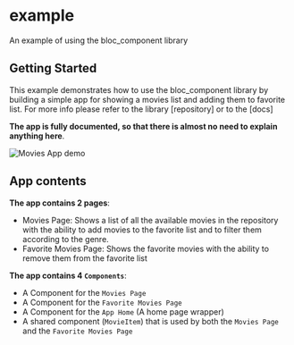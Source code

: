 # example

An example of using the bloc_component library

## Getting Started

This example demonstrates how to use the bloc_component library by building a simple app
for showing a movies list and adding them to favorite list. For more info please refer to the 
library [repository] or to the [docs]

**The app is fully documented, so that there is almost no need to explain anything here**.


![Movies App demo](https://media.giphy.com/media/eIyX1CUFzQkgjV8IMG/giphy.gif)


## App contents

**The app contains 2 pages**:
- Movies Page: Shows a list of all the available movies in the repository with the ability to add
movies to the favorite list and to filter them according to the genre.
- Favorite Movies Page: Shows the favorite movies with the ability to remove them from the favorite
list

**The app contains 4 `Components`**:
- A Component for the `Movies Page`
- A Component for the `Favorite Movies Page`
- A Component for the `App Home` (A home page wrapper)
- A shared component (`MovieItem`) that is used by both the `Movies Page` and the `Favorite Movies Page`
 
